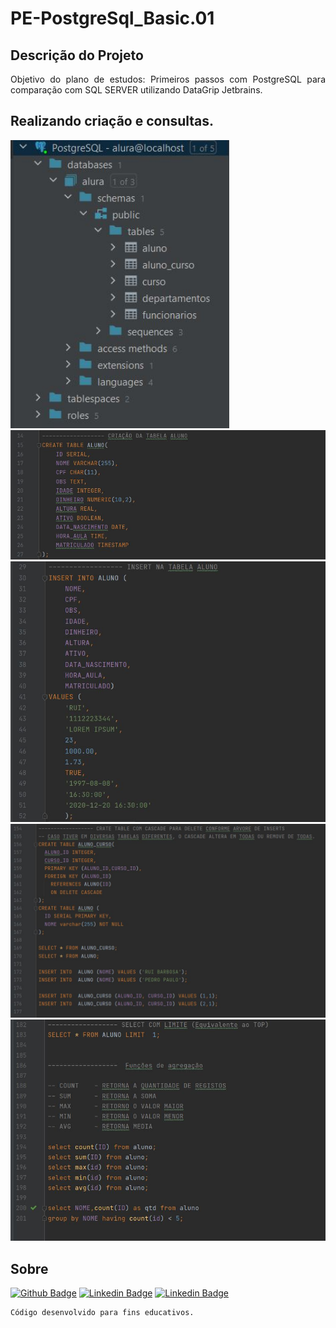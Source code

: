 # PE-PostgreSql_Basic.01

## Descrição do Projeto
<p align="justify"> Objetivo do plano de estudos: Primeiros passos com PostgreSQL para comparação com SQL SERVER utilizando DataGrip Jetbrains.
</p>

## Realizando criação e consultas.


<p align="left">
  <img src="https://github.com/barbosahub/PE-PostgreSql_Basic.01/blob/main/Images/Tables.JPG" width="350" alt="accessibility text">
  <img src="https://github.com/barbosahub/PE-PostgreSql_Basic.01/blob/main/Images/CREATE.JPG" width="650" alt="accessibility text">
  <img src="https://github.com/barbosahub/PE-PostgreSql_Basic.01/blob/main/Images/INSERT.JPG" width="650" alt="accessibility text">
  <img src="https://github.com/barbosahub/PE-PostgreSql_Basic.01/blob/main/Images/CREATECASCADE.JPG" width="650" alt="accessibility text">
  <img src="https://github.com/barbosahub/PE-PostgreSql_Basic.01/blob/main/Images/LIMIT.JPG" width="650" alt="accessibility text">
</p>

## Sobre
[![Github Badge](https://img.shields.io/badge/-Github-000?style=flat-square&logo=Github&logoColor=white&link=https://github.com/barbosahub)](https://github.com/barbosahub)
[![Linkedin Badge](https://img.shields.io/badge/-LinkedIn-blue?style=flat-square&logo=Linkedin&logoColor=white&link=https://www.linkedin.com/in/brui/)](https://www.linkedin.com/in/brui/)
[![Linkedin Badge](https://img.shields.io/badge/Curso-Alura-yellow?style=flat-square&logo=&logoColor=white&link=https://cursos.alura.com.br/course/introducao-postgresql-primeiros-passos)](https://cursos.alura.com.br/course/introducao-postgresql-primeiros-passos)

```sh
Código desenvolvido para fins educativos.
```









